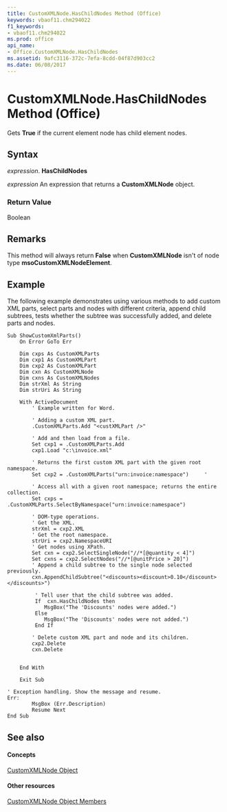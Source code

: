 ```yaml
---
title: CustomXMLNode.HasChildNodes Method (Office)
keywords: vbaof11.chm294022
f1_keywords:
- vbaof11.chm294022
ms.prod: office
api_name:
- Office.CustomXMLNode.HasChildNodes
ms.assetid: 9afc3116-372c-7efa-8cdd-04f87d903cc2
ms.date: 06/08/2017
---
```



# CustomXMLNode.HasChildNodes Method (Office)

Gets **True** if the current element node has child element nodes.


## Syntax

 _expression_. **HasChildNodes**

 _expression_ An expression that returns a **CustomXMLNode** object.


### Return Value

Boolean


## Remarks

This method will always return **False** when **CustomXMLNode** isn't of node type **msoCustomXMLNodeElement**.


## Example

The following example demonstrates using various methods to add custom XML parts, select parts and nodes with different criteria, append child subtrees, tests whether the subtree was successfully added, and delete parts and nodes.


```
Sub ShowCustomXmlParts() 
    On Error GoTo Err 
 
    Dim cxps As CustomXMLParts 
    Dim cxp1 As CustomXMLPart 
    Dim cxp2 As CustomXMLPart 
    Dim cxn As CustomXMLNode 
    Dim cxns As CustomXMLNodes 
    Dim strXml As String 
    Dim strUri As String 
 
    With ActiveDocument 
        ' Example written for Word. 
 
        ' Adding a custom XML part. 
        .CustomXMLParts.Add "<custXMLPart />" 
         
        ' Add and then load from a file. 
        Set cxp1 = .CustomXMLParts.Add 
        cxp1.Load "c:\invoice.xml" 
         
        ' Returns the first custom XML part with the given root namespace. 
        Set cxp2 = .CustomXMLParts("urn:invoice:namespace")     '  
         
        ' Access all with a given root namespace; returns the entire collection. 
        Set cxps = .CustomXMLParts.SelectByNamespace("urn:invoice:namespace") 
         
        ' DOM-type operations. 
        ' Get the XML. 
        strXml = cxp2.XML 
        ' Get the root namespace. 
        strUri = cxp2.NamespaceURI  
        ' Get nodes using XPath.                              
        Set cxn = cxp2.SelectSingleNode("//*[@quantity < 4]")  
        Set cxns = cxp2.SelectNodes("//*[@unitPrice > 20]") 
        ' Append a child subtree to the single node selected previously. 
        cxn.AppendChildSubtree("<discounts><discount>0.10</discount></discounts>")   
 
         ' Tell user that the child subtree was added. 
         If  cxn.HasChildNodes then 
            MsgBox("The 'Discounts' nodes were added.")  
         Else 
            MsgBox("The 'Discounts' nodes were not added.")  
         End If          
         
        ' Delete custom XML part and node and its children. 
        cxp2.Delete 
        cxn.Delete 
 
                 
    End With 
     
    Exit Sub 
                 
' Exception handling. Show the message and resume. 
Err: 
        MsgBox (Err.Description) 
        Resume Next 
End Sub 

```


## See also


#### Concepts


[CustomXMLNode Object](customxmlnode-object-office.md)
#### Other resources


[CustomXMLNode Object Members](customxmlnode-members-office.md)


